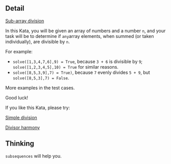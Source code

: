 ## Detail

[Sub-array division](https://www.codewars.com/kata/59eb64cba954273cd4000099)

In this Kata, you will be given an array of numbers and a number `n`, and your task will be to determine if `any`array elements, when summed (or taken individually), are divisible by `n`. 

For example:

-   `solve([1,3,4,7,6],9) = True`, because `3 + 6` is divisible by `9`;  `solve([1,2,3,4,5],10) = True` for similar reasons.
-   `solve([8,5,3,9],7) = True)`, because `7` evenly divides `5 + 9`, but `solve([8,5,3],7) = False`.

More examples in the test cases.

Good luck!

If you like this Kata, please try:

[Simple division](https://www.codewars.com/kata/59ec2d112332430ce9000005)

[Divisor harmony](https://www.codewars.com/kata/59bf97cd4f98a8b1cd00007e)

## Thinking

`subsequences` will help you.
